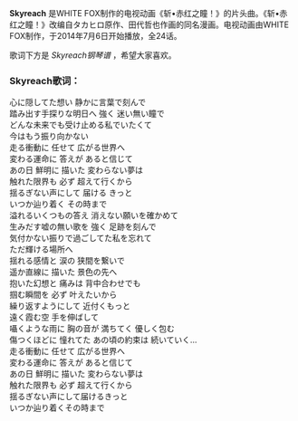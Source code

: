 

**Skyreach** 是WHITE
FOX制作的电视动画《斩•赤红之瞳！》的片头曲。《斩•赤红之瞳！》改编自タカヒロ原作、田代哲也作画的同名漫画。电视动画由WHITE
FOX制作，于2014年7月6日开始播放，全24话。

  
歌词下方是 _Skyreach钢琴谱_ ，希望大家喜欢。

### Skyreach歌词：

心に隠してた想い 静かに言葉で刻んで  
踏み出す手探りな明日へ 強く 迷い無い瞳で  
どんな未来でも受け止める私でいたくて  
今はもう振り向かない  
走る衝動に 任せて 広がる世界へ  
変わる運命に 答えが あると信じて  
あの日 鮮明に 描いた 変わらない夢は  
触れた限界も 必ず 超えて行くから  
揺るぎない声にして 届ける きっと  
いつか辿り着く その時まで  
溢れるいくつもの答え 消えない願いを確かめて  
生みだす嘘の無い歌を 強く 足跡を刻んで  
気付かない振りで過ごしてた私を忘れて  
ただ輝ける場所へ  
揺れる感情と 涙の 狭間を繋いで  
遥か直線に 描いた 景色の先へ  
抱いた幻想と 痛みは 背中合わせでも  
掴む瞬間を 必ず 叶えたいから  
繰り返すようにして 近付くもっと  
遠く霞む空 手を伸ばして  
囁くような雨に 胸の音が 満ちてく 優しく包む  
傷つくほどに 憧れてた あの頃の約束は 続いていく…  
走る衝動に 任せて 広がる世界へ  
変わる運命に 答えが あると信じて  
あの日 鮮明に 描いた 変わらない夢は  
触れた限界も 必ず 超えて行くから  
揺るぎない声にして届けるきっと  
いつか辿り着くその時まで

